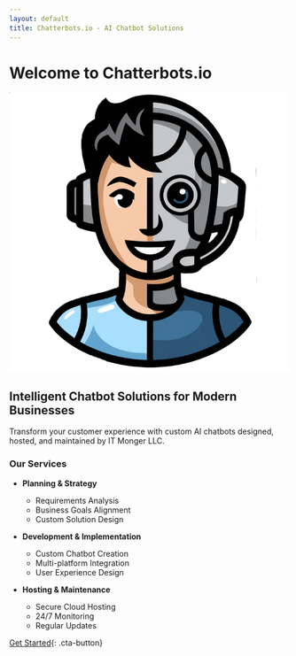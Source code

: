 ```yaml
---
layout: default
title: Chatterbots.io - AI Chatbot Solutions
---
```


# Welcome to Chatterbots.io

![Chatterbots Logo](/assets/images/logo.png)

## Intelligent Chatbot Solutions for Modern Businesses

Transform your customer experience with custom AI chatbots designed, hosted, and maintained by IT Monger LLC.

### Our Services

- **Planning & Strategy**
  - Requirements Analysis
  - Business Goals Alignment
  - Custom Solution Design

- **Development & Implementation**
  - Custom Chatbot Creation
  - Multi-platform Integration
  - User Experience Design

- **Hosting & Maintenance**
  - Secure Cloud Hosting
  - 24/7 Monitoring
  - Regular Updates

[Get Started](/contact){: .cta-button}